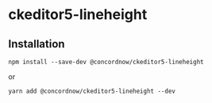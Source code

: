 ckeditor5-lineheight
====================

Installation
------------
```console
npm install --save-dev @concordnow/ckeditor5-lineheight
```
or
```console
yarn add @concordnow/ckeditor5-lineheight --dev
```

